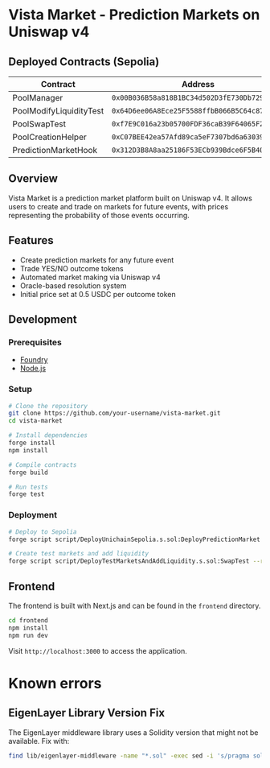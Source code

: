 # Vista Market - Prediction Markets on Uniswap v4

## Deployed Contracts (Sepolia)

| Contract | Address |
|----------|---------|
| PoolManager | `0x00B036B58a818B1BC34d502D3fE730Db729e62AC` |
| PoolModifyLiquidityTest | `0x64D6ee06A8Ece25F5588ffbB066B5C64c878AedE` |
| PoolSwapTest | `0xf7E9C016a23b05700FDF36caB39F64065F20Cdfd` |
| PoolCreationHelper | `0xC07BEE42ea57Afd89ca5eF7307bd6a630391d3A0` |
| PredictionMarketHook | `0x312D3B8A8aa25186F53ECb939Bdce6F5B403c880` |

## Overview

Vista Market is a prediction market platform built on Uniswap v4. It allows users to create and trade on markets for future events, with prices representing the probability of those events occurring.

## Features

- Create prediction markets for any future event
- Trade YES/NO outcome tokens
- Automated market making via Uniswap v4
- Oracle-based resolution system
- Initial price set at 0.5 USDC per outcome token

## Development

### Prerequisites

- [Foundry](https://book.getfoundry.sh/getting-started/installation)
- [Node.js](https://nodejs.org/en/download/)

### Setup

```bash
# Clone the repository
git clone https://github.com/your-username/vista-market.git
cd vista-market

# Install dependencies
forge install
npm install

# Compile contracts
forge build

# Run tests
forge test
```

### Deployment

```bash
# Deploy to Sepolia
forge script script/DeployUnichainSepolia.s.sol:DeployPredictionMarket --rpc-url sepolia --broadcast -vvvv

# Create test markets and add liquidity
forge script script/DeployTestMarketsAndAddLiquidity.s.sol:SwapTest --rpc-url sepolia --broadcast -vvvv
```

## Frontend

The frontend is built with Next.js and can be found in the `frontend` directory.

```bash
cd frontend
npm install
npm run dev
```

Visit `http://localhost:3000` to access the application.

# Known errors

## EigenLayer Library Version Fix
The EigenLayer middleware library uses a Solidity version that might not be available. Fix with:
```bash
find lib/eigenlayer-middleware -name "*.sol" -exec sed -i 's/pragma solidity \^0.8.27/pragma solidity ^0.8.26/g' {} \;
```
